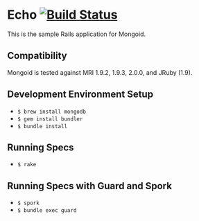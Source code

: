 Echo [![Build Status](https://secure.travis-ci.org/mongoid/echo.png?branch=master&.png)](http://travis-ci.org/mongoid/echo)
====
This is the sample Rails application for Mongoid.

Compatibility
-------------

Mongoid is tested against MRI 1.9.2, 1.9.3, 2.0.0, and JRuby (1.9).

Development Environment Setup
-----------------------------

* `$ brew install mongodb`
* `$ gem install bundler`
* `$ bundle install`

Running Specs
-------------

* `$ rake`

Running Specs with Guard and Spork
-----------------------------------

* `$ spork`
* `$ bundle exec guard`
